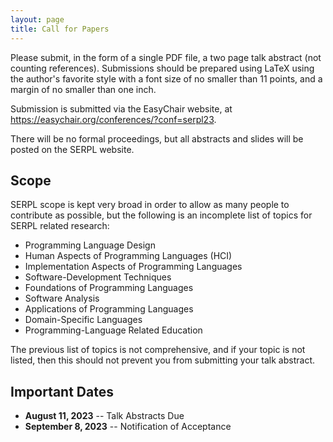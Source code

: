 ```yaml
---
layout: page
title: Call for Papers
---
```



Please submit, in the form of a single PDF file, a two page talk
abstract (not counting references).  Submissions should be prepared
using LaTeX using the author's favorite style with a font size of
no smaller than 11 points, and a margin of no smaller than one inch.

Submission is submitted via the EasyChair website, at
<https://easychair.org/conferences/?conf=serpl23>.

There will be no formal proceedings, but all abstracts and slides
will be posted on the SERPL website.


## Scope

SERPL scope is kept very broad in order to allow as many people to
contribute as possible, but the following is an incomplete list of
topics for SERPL related research:

- Programming Language Design
- Human Aspects of Programming Languages (HCI)
- Implementation Aspects of Programming Languages
- Software-Development Techniques
- Foundations of Programming Languages
- Software Analysis
- Applications of Programming Languages
- Domain-Specific Languages
- Programming-Language Related Education

The previous list of topics is not comprehensive, and if your topic
is not listed, then this should not prevent you from submitting your
talk abstract.

## Important Dates

* **August 11, 2023**   -- Talk Abstracts Due 
* **September 8, 2023** -- Notification of Acceptance


